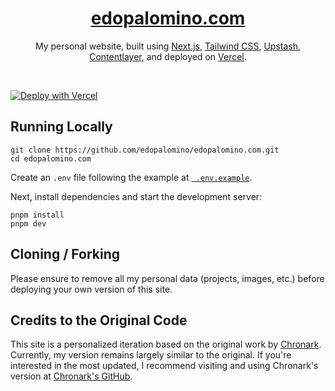 <div align="center">
    <a href="https://edopalomino.com"><h1 align="center">edopalomino.com</h1></a>

My personal website, built using [Next.js](https://nextjs.org/), [Tailwind CSS](https://tailwindcss.com/), [Upstash](https://upstash.com?ref=edopalomino.com), [Contentlayer](https://www.contentlayer.dev/), and deployed on [Vercel](https://vercel.com/).

</div>

<br/>

[![Deploy with Vercel](https://vercel.com/button)](https://vercel.com/new/upstash/clone?demo-title=Next.js%20Portfolio%20with%20Pageview%20Counter&demo-description=Portfolio%20site%20with%20a%20pageview%20counter,%20built%20with%20Next.js%2013%20App%20Router,%20Contentlayer,%20and%20Upstash%20Redis.&demo-url=https%3A%2F%2Fedopalomino.com%2F&demo-image=%2F%2Fimages.ctfassets.net%2Fe5382hct74si%2F1DA8n5a6WaP9p1FXf9LmUY%2Fc6264fa2732355787bf657df92dda8a1%2FCleanShot_2023-04-17_at_14.17.37.png&project-name=Next.js%20Portfolio%20with%20Pageview%20Counter&repository-name=nextjs-portfolio-pageview-counter&repository-url=https%3A%2F%2Fgithub.com%2Fedopalomino%2Fedopalomino.com&from=templates&integration-ids=oac_V3R1GIpkoJorr6fqyiwdhl17)

## Running Locally

```sh-session
git clone https://github.com/edopalomino/edopalomino.com.git
cd edopalomino.com
```

Create an `.env` file following the example at [` .env.example`](https://github.com/edopalomino/edopalomino.com/blob/main/.env.example).

Next, install dependencies and start the development server:
```sh-session
pnpm install
pnpm dev
```

## Cloning / Forking

Please ensure to remove all my personal data (projects, images, etc.) before deploying your own version of this site.

## Credits to the Original Code

This site is a personalized iteration based on the original work by [Chronark](https://chronark.com). Currently, my version remains largely similar to the original. If you're interested in the most updated, I recommend visiting and using Chronark's version at [Chronark's GitHub](https://github.com/chronark/chronark.com).
